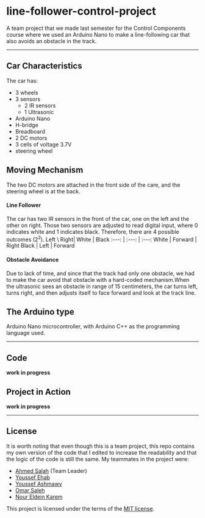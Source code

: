 # line-follower-control-project
A team project that we made last semester for the Control Components course where we used an Arduino Nano to make a line-following car that also avoids an obstacle in the track.
- - - -
## Car Characteristics 
The car has:
* 3 wheels
* 3 sensors
    * 2 IR sensors
    * 1 Ultrasonic
* Arduino Nano
* H-bridge
* Breadboard
* 2 DC motors
* 3 cells of voltage 3.7V
* steering wheel

## Moving Mechanism
The two DC motors are attached in the front side of the care, and the steering wheel is at the back.
#### Line Follower
The car has two IR sensors in the front of the car, one on the left and the other on right. Those two sensors are adjusted to read digital input, where 0 indicates white and 1 indicates black. Therefore, there are 4 possible outcomes (2<sup>2</sup>).
Left \ Right| White | Black
:---: | :---: | :---:
White | Forward | Right
Black | Left | Forward
#### Obstacle Avoidance
Due to lack of time, and since that the track had only one obstacle, we had to make the car avoid that obstacle with a hard-coded mechanism.When the ultrasonic sees an obstacle in range of 15 centimeters, the car turns left, turns right, and then adjusts itself to face forward and look at the track line.

## The Arduino type
Arduino Nano microcontroller, with Arduino C++ as the programming language used.
- - - -
## Code
**work in progress**
## Project in Action
**work in progress**
- - - -
## License
It is worth noting that even though this is a team project, this repo contains my own version of the code that I edited to increase the readability and that the logic of the code is still the same.
My teammates in the project were:
* [Ahmed Salah](https://github.com/Ahmed-Salah-312) (Team Leader)
* [Youssef Ehab](https://github.com/Youssef231001)
* [Youssef Ashmawy](https://github.com/youssefashmawy)
* [Omar Saleh](https://github.com/MrMariodude)
* [Nour Eldein Karem]()

This project is licensed under the terms of the [MIT license](https://opensource.org/licenses/MIT).
